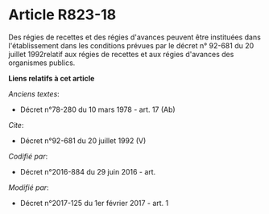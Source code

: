 # Article R823-18

Des régies de recettes et des régies d'avances peuvent être instituées dans l'établissement dans les conditions prévues par
le décret n° 92-681 du 20 juillet 1992relatif aux régies de recettes et aux régies d'avances des organismes publics.

**Liens relatifs à cet article**

_Anciens textes_:

  - Décret n°78-280 du 10 mars 1978 - art. 17 (Ab)

_Cite_:

  - Décret n°92-681 du 20 juillet 1992 (V)

_Codifié par_:

  - Décret n°2016-884 du 29 juin 2016 - art.

_Modifié par_:

  - Décret n°2017-125 du 1er février 2017 - art. 1
